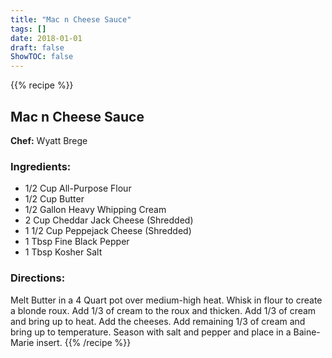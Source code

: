 ```yaml
---
title: "Mac n Cheese Sauce"
tags: []
date: 2018-01-01
draft: false
ShowTOC: false
---
```


{{% recipe %}}

## Mac n Cheese Sauce

**Chef:** Wyatt Brege



### Ingredients:

-   1/2 Cup All-Purpose Flour
-   1/2 Cup Butter
-   1/2 Gallon Heavy Whipping Cream
-   2 Cup Cheddar Jack Cheese (Shredded)
-   1 1/2 Cup Peppejack Cheese (Shredded)
-   1 Tbsp Fine Black Pepper
-   1 Tbsp Kosher Salt

### Directions: 

Melt Butter in a 4 Quart pot over medium-high heat.
Whisk in flour to create a blonde roux.
Add 1/3 of cream to the roux and thicken.
Add 1/3 of cream and bring up to heat.
Add the cheeses.
Add remaining 1/3 of cream and bring up to temperature.
Season with salt and pepper and place in a Baine-Marie insert.
{{% /recipe %}}
